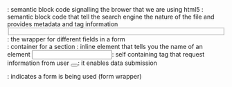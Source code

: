 <html></html>: semantic block code signalling the brower that we are using html5
<head></head>: semantic block code that tell the search engine the nature of the file and provides metadata and tag information
<fieldset></fieldset>: the wrapper for different fields in a form
<div></div>: container for a section
<label></label>: inline element that tells you the name of an element
<input>: self containing tag that request information from user
<button></button>: it enables data submission
<form></form>: indicates a form is being used (form wrapper)
